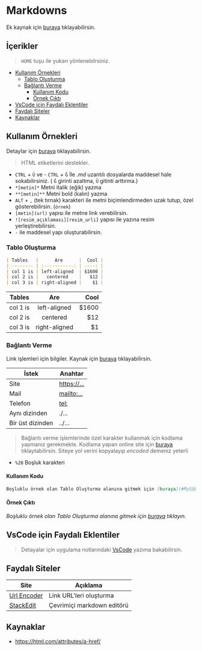 # Markdowns <!-- omit in toc -->

Ek kaynak için [buraya](https://github.com/adam-p/markdown-here/wiki/Markdown-Cheatsheet) tıklayabilirsin.

## İçerikler <!-- omit in toc -->

> `HOME` tuşu ile yukarı yönlenebilrsiniz.

- [Kullanım Örnekleri](#kullan%C4%B1m-%C3%B6rnekleri)
  - [Tablo Oluşturma](#tablo-olu%C5%9Fturma)
  - [Bağlantı Verme](#ba%C4%9Flant%C4%B1-verme)
    - [Kullanım Kodu](#kullan%C4%B1m-kodu)
    - [Örnek Çıktı](#%C3%B6rnek-%C3%A7%C4%B1kt%C4%B1)
- [VsCode için Faydalı Eklentiler](#vscode-i%C3%A7in-faydal%C4%B1-eklentiler)
- [Faydalı Siteler](#faydal%C4%B1-siteler)
- [Kaynaklar](#kaynaklar)

## Kullanım Örnekleri

Detaylar için [buraya](https://guides.github.com/features/mastering-markdown/) tıklayabilirsin.

> HTML etiketlerini destekler.

- `CTRL` + `Ü` ve - `CTRL` + `Ğ` İle *.md* uzantılı dosyalarda maddesel hale sokabilirsiniz. ( `Ğ` girinti azaltma, `Ü` gitinti arttırma.)
- `*[metin]*` Metni italik (eğik) yazma
- `**[metin]**` Metni bold (kalın) yazma
- `ALT` + `,` (tek tırnak) karakteri ile metni biçimlendirmeden uzak tutup, özel gösterebilirsin. (`örnek`)
- `[metin](url)` yapısı ile metne link verebilirsin.
- `![resim_açıklaması][resim_urli]` yapısı ile yazına resim yerleştirebilirsin.
- `-` ile maddesel yapı oluşturabilirsin.

### Tablo Oluşturma

```markdown
| Tables   |      Are      |  Cool |
| -------- | :-----------: | ----: |
| col 1 is | left-aligned  | $1600 |
| col 2 is |   centered    |   $12 |
| col 3 is | right-aligned |    $1 |
```

| Tables   |      Are      |  Cool |
| -------- | :-----------: | ----: |
| col 1 is | left-aligned  | $1600 |
| col 2 is |   centered    |   $12 |
| col 3 is | right-aligned |    $1 |

### Bağlantı Verme

Link işlemleri için bilgiler. Kaynak için [buraya](https://css-tricks.com/snippets/html/mailto-links/) tıklayabilirsin.

| İstek            | Anahtar       |
| ---------------- | ------------- |
| Site             | <https://...> |
| Mail             | <mailto:...>  |
| Telefon          | <tel:>        |
| Aynı dizinden    | ./...         |
| Bir üst dizinden | ../...        |

> Bağlantı verme işlemlerinde özel karakter kullanmak için kodlama yapmanız gerekmekte. Kodlama yapan online site için [buraya](https://www.urlencoder.org/) tıklaytabilirsin. Siteye yol verini kopyalayıp *encoded* demeniz yeterli

- `%20` Boşluk karakteri

#### Kullanım Kodu

```md
Boşluklu örnek olan Tablo Oluşturma alanına gitmek için [buraya](#MySQL%20Yapısı) tıklayın.
```

#### Örnek Çıktı

*Boşluklu örnek olan Tablo Oluşturma alanına gitmek için [buraya](#MySQL%20Yapısı) tıklayın.*

## VsCode için Faydalı Eklentiler

> Detayalar için uygulama notlarındaki [VsCode](../Uygulama%20Notlar%C4%B1/VsCode.md#markdown-eklentileri) yazıma bakabilirsin.

## Faydalı Siteler

| Site                                       | Açıklama                   |
| ------------------------------------------ | -------------------------- |
| [Url Encoder](https://www.urlencoder.org/) | Link URL'leri oluşturma    |
| [StackEdit](https://stackedit.io)          | Çevrimiçi markdown editörü |

## Kaynaklar

- <https://html.com/attributes/a-href/>